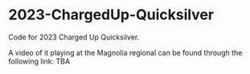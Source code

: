 # 2023-ChargedUp-Quicksilver

Code for 2023 Charged Up Quicksilver.

A video of it playing at the Magnolia regional can be found through the following link:
TBA
